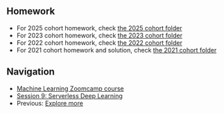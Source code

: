## Homework

* For 2025 cohort homework, check [the 2025 cohort folder](../cohorts/2025/09-serverless/)
* For 2023 cohort homework, check [the 2023 cohort folder](../cohorts/2023/)
* For 2022 cohort homework, check [the 2022 cohort folder](../cohorts/2022/)
* For 2021 cohort homework and solution, check [the 2021 cohort folder](../cohorts/2021/09-serverless/)


## Navigation

* [Machine Learning Zoomcamp course](../)
* [Session 9: Serverless Deep Learning](./)
* Previous: [Explore more](09-explore-more.md)